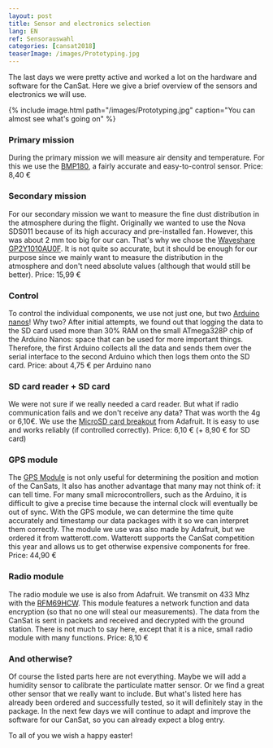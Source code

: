 ```yaml
---
layout: post
title: Sensor and electronics selection
lang: EN
ref: Sensorauswahl
categories: [cansat2018]
teaserImage: /images/Prototyping.jpg
---
```


The last days we were pretty active and 
worked a lot on the hardware and software for the CanSat. Here we give
a brief overview of the sensors and electronics we will use.

{% include image.html path="/images/Prototyping.jpg" caption="You can almost see what's going on" %}

### Primary mission
During the primary mission we will measure air density and temperature.
For this we use the [BMP180](https://www.amazon.de/kwmobile-airpressure-digital-Barometric-Raspberry/dp/B01M0LU3KF/),
a fairly accurate and easy-to-control sensor.
Price: 8,40 €


### Secondary mission
For our secondary mission we want to measure the fine dust distribution in the atmosphere during the flight.
Originally we wanted to use the Nova SDS011 because of its high accuracy and pre-installed fan.
However, this was about 2 mm too big for our can.
That's why we chose the [Waveshare GP2Y1010AU0F](https://www.amazon.de/Waveshare-Dust-Sensor-GP2Y1010AU0F-Conditioner/dp/B00T2T7FUS/). It is not quite so accurate, but it should be enough for our purpose 
since we mainly want to measure the distribution in the atmosphere and don't need absolute values (although that would still be better).
Price: 15,99 €


### Control
To control the individual components, we use not just one, but two [Arduino nanos](https://www.amazon.de/gp/product/B0713ZRJLC/)!
Why two? After initial attempts, we found out that logging the data to the SD card used more than
30% RAM on the small ATmega328P chip of the Arduino Nanos: space that can be used for more important things.
Therefore, the first Arduino collects all the data and sends them over the serial interface to the
second Arduino which then logs them onto the SD card.
Price: about 4,75 € per Arduino nano


### SD card reader + SD card
We were not sure if we really needed a card reader. But what if radio communication fails and
we don't receive any data? That was worth the 4g or 6,10€. We use the [MicroSD card breakout](https://www.adafruit.com/product/254)
from Adafruit. It is easy to use and works reliably (if controlled correctly).
Price: 6,10 € (+ 8,90 € for SD card)


### GPS module
The [GPS Module](http://www.watterott.com/Adata/Adafruit-Ultimate-GPS-Breakout-66-channel) is not only useful for determining the position and motion of the CanSats,
It also has another advantage that many may not think of: it can tell time.
For many small microcontrollers, such as the Arduino, it is difficult to give a precise time because the internal clock will eventually be out of sync.
With the GPS module, we can determine the time quite accurately and timestamp our data packages with it
so we can interpret them correctly.
The module we use was also made by Adafruit, but we ordered it from watterott.com.
Watterott supports the CanSat competition this year and allows us to get otherwise expensive components for free.
Price: 44,90 €


### Radio module
The radio module we use is also from Adafruit. We transmit on 433 Mhz with the [RFM69HCW](https://www.adafruit.com/product/3071). This module features
a network function and data encryption (so that no one will steal our measurements). The data from the CanSat is
sent in packets and received and decrypted with the ground station. There is not much to say here, except
that it is a nice, small radio module with many functions.
Price: 8,10 €


### And otherwise?
Of course the listed parts here are not everything. Maybe we will add a humidity sensor 
to calibrate the particulate matter sensor. Or we find a great other sensor that we really want to include.
But what's listed here has already been ordered and successfully tested, so it will definitely stay in the package.
In the next few days we will continue to adapt and improve the software for our CanSat, so you can already expect a blog entry.

To all of you we wish a happy easter!
